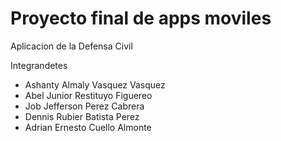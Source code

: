 # Proyecto final de apps moviles
Aplicacion de la Defensa Civil

Integrandetes
- Ashanty Almaly Vasquez Vasquez
- Abel Junior Restituyo Figuereo
- Job Jefferson Perez Cabrera
- Dennis Rubier Batista Perez
- Adrian Ernesto Cuello Almonte
